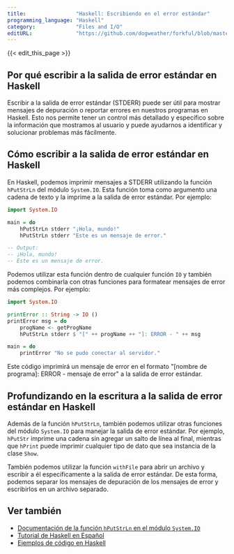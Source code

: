 ```yaml
---
title:                "Haskell: Escribiendo en el error estándar"
programming_language: "Haskell"
category:             "Files and I/O"
editURL:              "https://github.com/dogweather/forkful/blob/master/content/es/haskell/writing-to-standard-error.md"
---
```


{{< edit_this_page >}}

## Por qué escribir a la salida de error estándar en Haskell

Escribir a la salida de error estándar (STDERR) puede ser útil para mostrar mensajes de depuración o reportar errores en nuestros programas en Haskell. Esto nos permite tener un control más detallado y específico sobre la información que mostramos al usuario y puede ayudarnos a identificar y solucionar problemas más fácilmente.

## Cómo escribir a la salida de error estándar en Haskell

En Haskell, podemos imprimir mensajes a STDERR utilizando la función `hPutStrLn` del módulo `System.IO`. Esta función toma como argumento una cadena de texto y la imprime a la salida de error estándar. Por ejemplo:

```Haskell
import System.IO

main = do
    hPutStrLn stderr "¡Hola, mundo!"
    hPutStrLn stderr "Este es un mensaje de error."

-- Output:
-- ¡Hola, mundo!
-- Este es un mensaje de error.
```

Podemos utilizar esta función dentro de cualquier función `IO` y también podemos combinarla con otras funciones para formatear mensajes de error más complejos. Por ejemplo:

```Haskell
import System.IO

printError :: String -> IO ()
printError msg = do
    progName <- getProgName
    hPutStrLn stderr $ "[" ++ progName ++ "]: ERROR - " ++ msg

main = do
    printError "No se pudo conectar al servidor."
```

Este código imprimirá un mensaje de error en el formato "[nombre de programa]: ERROR - mensaje de error" a la salida de error estándar.

## Profundizando en la escritura a la salida de error estándar en Haskell

Además de la función `hPutStrLn`, también podemos utilizar otras funciones del módulo `System.IO` para manejar la salida de error estándar. Por ejemplo, `hPutStr` imprime una cadena sin agregar un salto de línea al final, mientras que `hPrint` puede imprimir cualquier tipo de dato que sea instancia de la clase `Show`.

También podemos utilizar la función `withFile` para abrir un archivo y escribir a él específicamente a la salida de error estándar. De esta forma, podemos separar los mensajes de depuración de los mensajes de error y escribirlos en un archivo separado.

## Ver también

- [Documentación de la función `hPutStrLn` en el módulo `System.IO`](https://hackage.haskell.org/package/base-4.12.0.0/docs/System-IO.html#v:hPutStrLn)
- [Tutorial de Haskell en Español](https://www.monografias.com/trabajos97/haskell/haskell.shtml)
- [Ejemplos de código en Haskell](https://github.com/dbartondesign/learn-you-a-haskell-exercises)